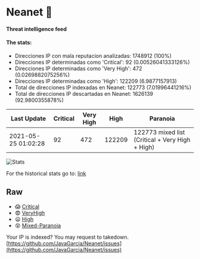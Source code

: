 # Neanet :hocho:
#### Threat intelligence feed
#### The stats:

- Direcciones IP con mala reputacion analizadas: 1748912 (100%)
- Direcciones IP determinadas como 'Critical':  92 (0.00526041333126%)
- Direcciones IP determinadas como 'Very High':  472 (0.0269882075256%)
- Direcciones IP determinadas como 'High':  122209 (6.9877157913)
- Total de direcciones IP indexadas en Neanet:  122773 (7.01996441216%)
- Total de direcciones IP descartadas en Neanet:  1626139 (92.9800355878%)

| Last Update | Critical | Very High | High | Paranoia |
| --- | --- | --- | --- | --- |
| 2021-05-25 01:02:28 | 92 | 472 | 122209 | 122773 mixed list (Critical + Very High + High)|

![Stats](https://docs.google.com/spreadsheets/d/e/2PACX-1vSnaNMIXVabIpDJjufMlzH7poXnshF3mgd8Is1g9ytUEzVsP5my4Trn8f-xkoLLQ38xpL3HtmUexLo6/pubchart?oid=501124687&format=image)

For the historical stats go to: [link](/stats.csv)
## Raw
- :scream: [Critical](https://raw.githubusercontent.com/JavaGarcia/Neanet/master/blacklists/neanet_critical.txt)
- :fearful: [VeryHigh](https://raw.githubusercontent.com/JavaGarcia/Neanet/master/blacklists/neanet_veryHigh.txtt)
- :frowning: [High](https://raw.githubusercontent.com/JavaGarcia/Neanet/master/blacklists/neanet_high.txt)
- :dizzy_face: [Mixed-Paranoia](https://raw.githubusercontent.com/JavaGarcia/Neanet/master/blacklists/neanet_all.txt)


Your IP is indexed? You may request to takedown. [https://github.com/JavaGarcia/Neanet/issues](https://github.com/JavaGarcia/Neanet/issues)


































































































































































































































































































































































































































































































































































































































































































































































































































































































































































































































































































































































































































































































































































































































































































































































































































































































































































































































































































































































































































































































































































































































































































































































































































































































































































































































































































































































































































































































































































































































































































































































































































































































































































































































































































































































































































































































































































































































































































































































































































































































































































































































































































































































































































































































































































































































































































































































































































































































































































































































































































































































































































































































































































































































































































































































































































































































































































































































































































































































































































































































































































































































































































































































































































































































































































































































































































































































































